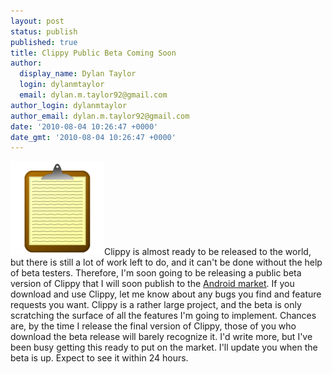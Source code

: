 ```yaml
---
layout: post
status: publish
published: true
title: Clippy Public Beta Coming Soon
author:
  display_name: Dylan Taylor
  login: dylanmtaylor
  email: dylan.m.taylor92@gmail.com
author_login: dylanmtaylor
author_email: dylan.m.taylor92@gmail.com
date: '2010-08-04 10:26:47 +0000'
date_gmt: '2010-08-04 10:26:47 +0000'
---
```

<p><a href="/images/blog/2010/12/clippy-logo1.png"><img class="alignleft size-thumbnail wp-image-123" title="Clippy Logo" src="/images/blog/2010/11/clippy-logo1.png" alt="" width="150" height="150" /></a>Clippy is almost ready to be released to the world, but there is still a lot of work left to do, and it can't be done without the help of beta testers. Therefore, I'm soon going to be releasing a public beta version of Clippy that I will soon publish to the <a class="zem_slink" title="Android Market" rel="homepage" href="http://www.android.com/market/">Android market</a>. If you download and use Clippy, let me know about any bugs you find and feature requests you want. Clippy is a rather large project, and the beta is only scratching the surface of all the features I'm going to implement. Chances are, by the time I release the final version of Clippy, those of you who download the beta release will barely recognize it. I'd write more, but I've been busy getting this ready to put on the market. I'll update you when the beta is up. Expect to see it within 24 hours.</p>

